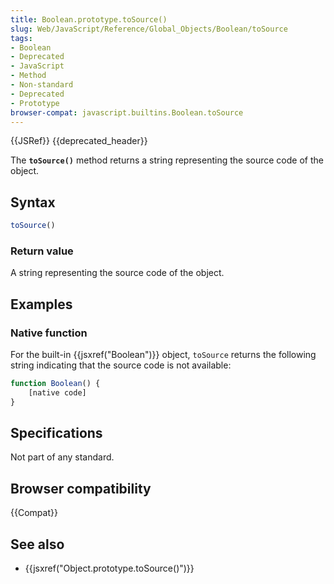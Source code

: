 ```yaml
---
title: Boolean.prototype.toSource()
slug: Web/JavaScript/Reference/Global_Objects/Boolean/toSource
tags:
- Boolean
- Deprecated
- JavaScript
- Method
- Non-standard
- Deprecated
- Prototype
browser-compat: javascript.builtins.Boolean.toSource
---
```

{{JSRef}} {{deprecated_header}}

The **`toSource()`** method returns a string representing the source code of the
object.

## Syntax

```js
toSource()
```

### Return value

A string representing the source code of the object.

## Examples

### Native function

For the built-in {{jsxref("Boolean")}} object, `toSource` returns the
following string indicating that the source code is not available:

```js
function Boolean() {
    [native code]
}
```

## Specifications

Not part of any standard.

## Browser compatibility

{{Compat}}

## See also

*   {{jsxref("Object.prototype.toSource()")}}
